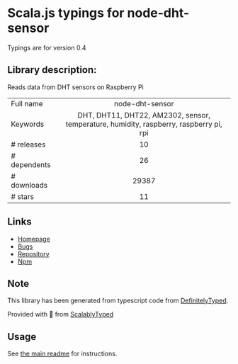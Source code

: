 
# Scala.js typings for node-dht-sensor

Typings are for version 0.4

## Library description:
Reads data from DHT sensors on Raspberry Pi

|                    |                 |
| ------------------ | :-------------: |
| Full name          | node-dht-sensor |
| Keywords           | DHT, DHT11, DHT22, AM2302, sensor, temperature, humidity, raspberry, raspberry pi, rpi |
| # releases         | 10 |
| # dependents       | 26 |
| # downloads        | 29387 |
| # stars            | 11 |

## Links
- [Homepage](https://github.com/momenso/node-dht-sensor#readme)
- [Bugs](https://github.com/momenso/node-dht-sensor/issues)
- [Repository](https://github.com/momenso/node-dht-sensor)
- [Npm](https://www.npmjs.com/package/node-dht-sensor)
    


## Note
This library has been generated from typescript code from [DefinitelyTyped](https://definitelytyped.org).

Provided with :purple_heart: from [ScalablyTyped](https://github.com/oyvindberg/ScalablyTyped)

## Usage
See [the main readme](../../readme.md) for instructions.


